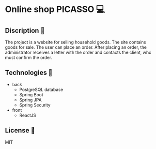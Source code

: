 # Online shop PICASSO  :computer:

## Discription :pushpin:

The project is a website for selling household goods.
The site contains goods for sale.
The user can place an order.
After placing an order, the administrator receives a letter with the order and contacts the client,
who must confirm the order.

## Technologies :wrench:

- back
  - PostgreSQL database
  - Spring Boot
  - Spring JPA
  - Spring Security
- front
  - ReactJS
 
## License :key:

MIT

